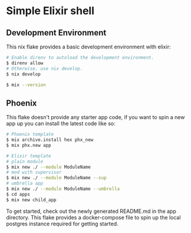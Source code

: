 # Simple Elixir shell

## Development Environment
This nix flake provides a basic development environment with elixir:

```bash
# Enable direnv to autoload the development environment.
$ direnv allow
# Otherwise, use nix develop.
$ nix develop

$ mix --version
```
## Phoenix

This flake doesn't provide any starter app code, if you want to
spin a new app up you can install the latest code like so:

```bash
# Phoenix template
$ mix archive.install hex phx_new
$ mix phx.new app
```
```bash
# Elixir template
# plain module
$ mix new ./ --module ModuleName
# mod with supervisor
$ mix new ./ --module ModuleName --sup
# umbrella app
$ mix new ./ --module ModuleName --umbrella
$ cd apps
$ mix new child_app
```

To get started, check out the newly generated README.md in the app directory.
This flake provides a docker-compose file to spin up the local postgres instance
required for getting started.
